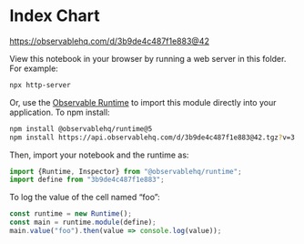 # Index Chart

https://observablehq.com/d/3b9de4c487f1e883@42

View this notebook in your browser by running a web server in this folder. For
example:

~~~sh
npx http-server
~~~

Or, use the [Observable Runtime](https://github.com/observablehq/runtime) to
import this module directly into your application. To npm install:

~~~sh
npm install @observablehq/runtime@5
npm install https://api.observablehq.com/d/3b9de4c487f1e883@42.tgz?v=3
~~~

Then, import your notebook and the runtime as:

~~~js
import {Runtime, Inspector} from "@observablehq/runtime";
import define from "3b9de4c487f1e883";
~~~

To log the value of the cell named “foo”:

~~~js
const runtime = new Runtime();
const main = runtime.module(define);
main.value("foo").then(value => console.log(value));
~~~
